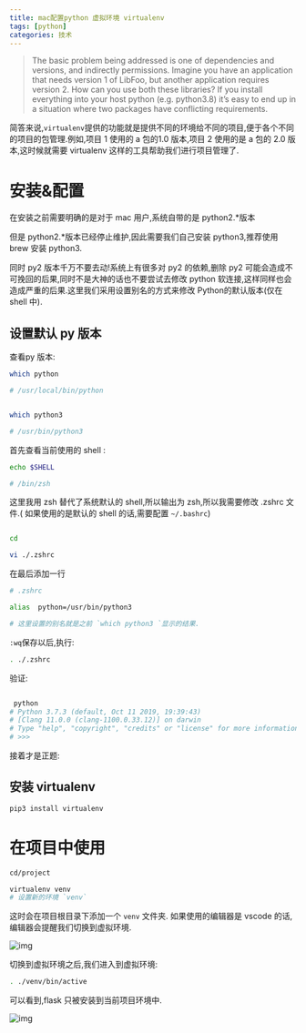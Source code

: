 ```yaml
---
title: mac配置python 虚拟环境 virtualenv
tags: [python]
categories: 技术
---
```


>The basic problem being addressed is one of dependencies and versions, and indirectly permissions. Imagine you have an application that needs version 1 of LibFoo, but another application requires version 2. How can you use both these libraries? If you install everything into your host python (e.g. python3.8) it’s easy to end up in a situation where two packages have conflicting requirements.

简答来说,`virtualenv`提供的功能就是提供不同的环境给不同的项目,便于各个不同的项目的包管理.例如,项目 1 使用的 a 包的1.0 版本,项目 2 使用的是 a 包的 2.0 版本,这时候就需要 virtualenv 这样的工具帮助我们进行项目管理了.

# 安装&配置

在安装之前需要明确的是对于 mac 用户,系统自带的是 python2.*版本

但是 python2.*版本已经停止维护,因此需要我们自己安装 python3,推荐使用 brew 安装 python3.

同时 py2 版本千万不要去动!系统上有很多对 py2 的依赖,删除 py2 可能会造成不可挽回的后果,同时不是大神的话也不要尝试去修改 python 软连接,这样同样也会造成严重的后果.这里我们采用设置别名的方式来修改 Python的默认版本(仅在 shell 中).


## 设置默认 py 版本

查看py 版本:

```sh
which python

# /usr/local/bin/python


which python3

# /usr/bin/python3

```


首先查看当前使用的 shell :


```sh
echo $SHELL

# /bin/zsh


```

这里我用 zsh 替代了系统默认的 shell,所以输出为 zsh,所以我需要修改  .zshrc 文件.( 如果使用的是默认的 shell 的话,需要配置 `~/.bashrc`)

```sh

cd

vi ./.zshrc

```
在最后添加一行

```sh
# .zshrc

alias  python=/usr/bin/python3

# 这里设置的别名就是之前 `which python3 `显示的结果.

```

`:wq`保存以后,执行:

```sh
. ./.zshrc

```

验证:


```sh

 python
# Python 3.7.3 (default, Oct 11 2019, 19:39:43) 
# [Clang 11.0.0 (clang-1100.0.33.12)] on darwin
# Type "help", "copyright", "credits" or "license" for more information.
# >>> 

```
接着才是正题:

## 安装  virtualenv
```sh
pip3 install virtualenv

```
# 在项目中使用


```sh
cd/project

virtualenv venv
# 设置新的环境 `venv`

```

这时会在项目根目录下添加一个 `venv` 文件夹.
如果使用的编辑器是 vscode 的话,编辑器会提醒我们切换到虚拟环境.

![img](https://i.loli.net/2020/04/08/vsA59xK6O1ZUEq8.png)

切换到虚拟环境之后,我们进入到虚拟环境:

```sh
. ./venv/bin/active

```

可以看到,flask 只被安装到当前项目环境中.

![img](https://i.loli.net/2020/04/08/nwRYDsbx6keqzpS.png)





